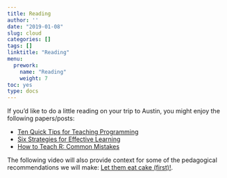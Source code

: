 ```yaml
---
title: Reading
author: ''
date: "2019-01-08"
slug: cloud
categories: []
tags: []
linktitle: "Reading"
menu:
  prework:
    name: "Reading"
    weight: 7
toc: yes
type: docs
---
```


If you’d like to do a little reading on your trip to Austin, you might enjoy the following papers/posts:

- [Ten Quick Tips for Teaching Programming](https://journals.plos.org/ploscompbiol/article?id=10.1371/journal.pcbi.1006023)
- [Six Strategies for Effective Learning](http://www.learningscientists.org/downloadable-materials/)
- [How to Teach R: Common Mistakes](https://rviews.rstudio.com/2017/02/22/how-to-teach-r-common-mistakes/)

The following video will also provide context for some of the pedagogical recommendations we will make: [Let them eat cake (first)!](https://www.youtube.com/watch?v=RsVOrpXAPXo&feature=youtu.be&t=1020).
